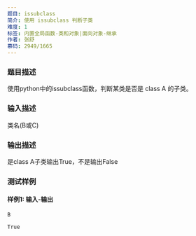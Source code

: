 ```yaml
---
题目: issubclass
简介: 使用 issubclass 判断子类
难度: 1
标签: 内置全局函数-类和对象|面向对象-继承
作者: 张舒
慕码: 2949/1665
---
```


### 题目描述

使用python中的issubclass函数，判断某类是否是 class A 的子类。

### 输入描述

类名(B或C)

### 输出描述

是class A子类输出True，不是输出False

### 测试样例

#### 样例1: 输入-输出

```
B
```

```
True
```

